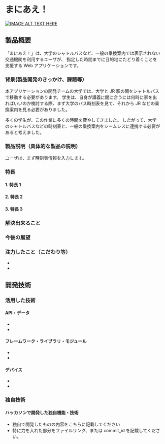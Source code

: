 # まにあえ！

[![IMAGE ALT TEXT HERE](https://jphacks.com/wp-content/uploads/2024/07/JPHACKS2024_ogp.jpg)](https://www.youtube.com/watch?v=DZXUkEj-CSI)

## 製品概要

「まにあえ！」は、大学のシャトルバスなど、一般の乗換案内では表示されない交通機関を利用するユーザが、
指定した時間までに目的地にたどり着くことを支援する Web アプリケーションです。

### 背景(製品開発のきっかけ、課題等）

本アプリケーションの開発チームの大学では、大学と JR 駅の間をシャトルバスで移動する必要があります。
学生は、自身が講義に間に合うには何時に家を出ればいいのか検討する際、まず大学のバス時刻表を見て、それから JR などの乗換案内を見る必要がありました。

多くの学生が、この作業に多くの時間を費やしてきました。
したがって、大学のシャトルバスなどの時刻表と、一般の乗換案内をシームレスに連携する必要があると考えました。

### 製品説明（具体的な製品の説明）

ユーザは、まず時刻表情報を入力します。

### 特長

#### 1. 特長 1

#### 2. 特長 2

#### 3. 特長 3

### 解決出来ること

### 今後の展望

### 注力したこと（こだわり等）

-
-

## 開発技術

### 活用した技術

#### API・データ

-
-

#### フレームワーク・ライブラリ・モジュール

-
-

#### デバイス

-
-

### 独自技術

#### ハッカソンで開発した独自機能・技術

- 独自で開発したものの内容をこちらに記載してください
- 特に力を入れた部分をファイルリンク、または commit_id を記載してください。
